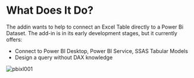 # What Does It Do?
The addin wants to help to connect an Excel Table directly to a Power Bi Dataset.
The add-in is in its early development stages, but it currently offers:

- Connect to Power BI Desktop, Power BI Service, SSAS Tabular Models
- Design a query without DAX knowledge


![pbixl001](https://github.com/joschkos/pbixl/assets/50075326/471c05ea-1bf0-44fe-98f4-341605acba46)

